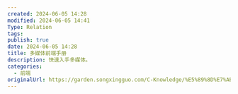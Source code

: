 ```yaml
---
created: 2024-06-05 14:28
modified: 2024-06-05 14:41
Type: Relation
tags: 
publish: true
date: 2024-06-05 14:28
title: 多媒体前端手册
description: 快速入手多媒体。
categories:
  - 前端
originalUrl: https://garden.songxingguo.com/C-Knowledge/%E5%89%8D%E7%AB%AF/%E6%8A%80%E6%9C%AF%E4%B9%A6%E7%B1%8D/%E5%A4%9A%E5%AA%92%E4%BD%93%E5%89%8D%E7%AB%AF%E6%89%8B%E5%86%8C/%E5%A4%9A%E5%AA%92%E4%BD%93%E5%89%8D%E7%AB%AF%E6%89%8B%E5%86%8C
---
```


